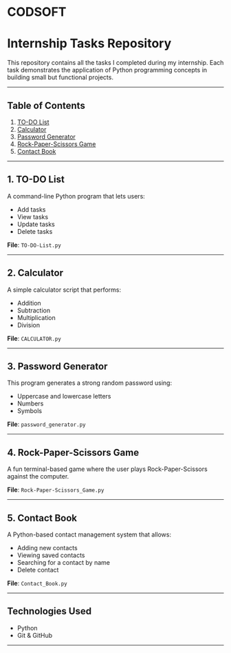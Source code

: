 # CODSOFT

# Internship Tasks Repository

This repository contains all the tasks I completed during my internship. Each task demonstrates the application of Python programming concepts in building small but functional projects.

---

## Table of Contents

1. [TO-DO List](#1-To-Do-list)
2. [Calculator](#2-CALCULATOR)
3. [Password Generator](#3-password-generator)
4. [Rock-Paper-Scissors Game](#4-Rock-Paper-Scissors-Game)
5. [Contact Book](#5-Contact-Book)

---

## 1. TO-DO List

A command-line Python program that lets users:
- Add tasks
- View tasks
- Update tasks
- Delete tasks

**File**: `TO-DO-List.py`

---

## 2. Calculator

A simple calculator script that performs:
- Addition
- Subtraction
- Multiplication
- Division

**File**: `CALCULATOR.py`

---

## 3. Password Generator

This program generates a strong random password using:
- Uppercase and lowercase letters
- Numbers
- Symbols

**File**: `password_generator.py`

---

## 4. Rock-Paper-Scissors Game

A fun terminal-based game where the user plays Rock-Paper-Scissors against the computer.

**File**: `Rock-Paper-Scissors_Game.py`

---

## 5. Contact Book

A Python-based contact management system that allows:
- Adding new contacts
- Viewing saved contacts
- Searching for a contact by name
- Delete contact

**File**: `Contact_Book.py`

---

## Technologies Used

- Python
- Git & GitHub

---

